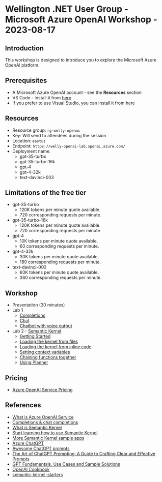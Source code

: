 # Wellington .NET User Group - Microsoft Azure OpenAI Workshop - 2023-08-17

## Introduction

This workshop is designed to introduce you to explore the Microsoft Azure OpenAI platform.

## Prerequisites

* A Microsoft Azure OpenAI account - see the **Resources** section
* VS Code - Install it from [here](https://code.visualstudio.com/)
* If you prefer to use Visual Studio, you can install it from [here](https://visualstudio.microsoft.com/downloads/)

## Resources

* Resource group: `rg-welly-openai`
* Key: Will send to attendees during the session
* Location: `eastus`
* Endpoint: `https://welly-openai-lab.openai.azure.com/`
* Deployment name:
  * gpt-35-turbo
  * gpt-35-turbo-16k
  * gpt-4
  * gpt-4-32k
  * text-davinci-003

## Limitations of the free tier

* gpt-35-turbo
  * 120K tokens per minute quote available.
  * 720 corresponding requests per minute.
* gpt-35-turbo-16k
  * 120K tokens per minute quote available.
  * 720 corresponding requests per minute.
* gpt-4
  * 10K tokens per minute quote available.
  * 60 corresponding requests per minute.
* gpt-4-32k
  * 30K tokens per minute quote available.
  * 180 corresponding requests per minute.
* text-davinci-003
  * 60K tokens per minute quote available.
  * 360 corresponding requests per minute.

## Workshop

* Presentation (30 minutes)
* Lab 1
  * [Completions](https://learn.microsoft.com/en-us/azure/ai-services/openai/quickstart?tabs=command-line&pivots=programming-language-csharp&WT.mc_id=DT-MVP-5001643)
  * [Chat](https://learn.microsoft.com/en-us/azure/ai-services/openai/chatgpt-quickstart?tabs=command-line&pivots=programming-language-csharp&WT.mc_id=DT-MVP-5001643)
  * [Chatbot with voice output](https://github.com/yanxiaodi/MyCodeSamples/tree/main/Chatbot)
* Lab 2 - [Semantic Kernel](https://learn.microsoft.com/en-us/semantic-kernel/chat-copilot/&WT.mc_id=DT-MVP-5001643)
  * [Getting Started](https://learn.microsoft.com/en-us/semantic-kernel/get-started/quick-start-guide/loading-the-kernel?WT.mc_id=DT-MVP-5001643)
  * [Loading the kernel from files](https://learn.microsoft.com/en-us/semantic-kernel/get-started/quick-start-guide/running-prompts-from-files?WT.mc_id=DT-MVP-5001643)
  * [Loading the kernel from inline code](https://learn.microsoft.com/en-us/semantic-kernel/get-started/quick-start-guide/semantic-function-inline?WT.mc_id=DT-MVP-5001643)
  * [Setting context variables](https://learn.microsoft.com/en-us/semantic-kernel/get-started/quick-start-guide/context-variables-chat?WT.mc_id=DT-MVP-5001643)
  * [Chaining functions together](https://learn.microsoft.com/en-us/semantic-kernel/ai-orchestration/chaining-functions?WT.mc_id=DT-MVP-5001643)
  * [Using Planner](https://learn.microsoft.com/en-us/semantic-kernel/get-started/quick-start-guide/using-the-planner?WT.mc_id=DT-MVP-5001643)

## Pricing

* [Azure OpenAI Service Pricing](https://azure.microsoft.com/en-us/pricing/details/cognitive-services/openai-service/&WT.mc_id=DT-MVP-5001643)

## References

* [What is Azure OpenAI Service](https://learn.microsoft.com/en-us/azure/ai-services/openai/overview&WT.mc_id=DT-MVP-5001643)
* [Completions & chat completions](https://learn.microsoft.com/en-us/azure/ai-services/openai/how-to/chatgpt?pivots=programming-language-chat-completions&WT.mc_id=DT-MVP-5001643)
* [What is Semantic Kernel](https://learn.microsoft.com/en-us/semantic-kernel/overview/&WT.mc_id=DT-MVP-5001643)
* [Start learning how to use Semantic Kernel](https://learn.microsoft.com/semantic-kernel/get-started/quick-start-guide/?toc=%2Fsemantic-kernel%2Fget-started%2Fquick-start-guide%2Ftoc.json&WT.mc_id=DT-MVP-5001643)
* [More Semantic Kernel sample apps](https://learn.microsoft.com/en-us/semantic-kernel/samples-and-solutions/&WT.mc_id=DT-MVP-5001643)
* [Azure ChatGPT](https://github.com/microsoft/azurechatgpt)
* [Awesome ChatGPT prompts](https://github.com/f/awesome-chatgpt-prompts)
* [The Art of ChatGPT Prompting: A Guide to Crafting Clear and Effective Prompts](https://fka.gumroad.com/l/art-of-chatgpt-prompting)
* [GPT Fundamentals, Use Cases and Sample Solutions](https://github.com/Azure/azure-openai-samples)
* [OpenAI Cookbook](https://github.com/openai/openai-cookbook)
* [semantic-kernel-starters](https://github.com/microsoft/semantic-kernel-starters)

